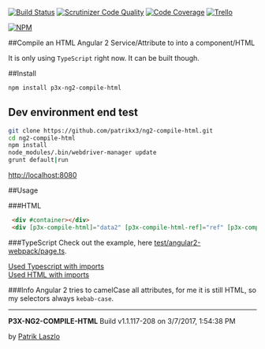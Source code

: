 [//]: #@corifeus-header


[![Build Status](https://travis-ci.org/patrikx3/ng2-compile-html.svg?branch=master)](https://travis-ci.org/patrikx3/ng2-compile-html)
[![Scrutinizer Code Quality](https://scrutinizer-ci.com/g/patrikx3/ng2-compile-html/badges/quality-score.png?b=master)](https://scrutinizer-ci.com/g/patrikx3/ng2-compile-html/?branch=master)
[![Code Coverage](https://scrutinizer-ci.com/g/patrikx3/ng2-compile-html/badges/coverage.png?b=master)](https://scrutinizer-ci.com/g/patrikx3/ng2-compile-html/?branch=master)  [![Trello](https://img.shields.io/badge/Trello-p3x-026aa7.svg)](https://trello.com/b/gqKHzZGy/p3x)

[![NPM](https://nodei.co/npm/p3x-ng2-compile-html.png?downloads=true&downloadRank=true&stars=true)](https://nodei.co/npm/p3x-ng2-compile-html/)


[//]: #corifeus-header:end


##Compile an HTML Angular 2 Service/Attribute to into a component/HTML

It is only using ```TypeScript``` right now. It can be built though.

##Install
  
```bash
npm install p3x-ng2-compile-html
```

## Dev environment end test
   
```bash
git clone https://github.com/patrikx3/ng2-compile-html.git
cd ng2-compile-html
npm install
node_modules/.bin/webdriver-manager update
grunt default|run
```

[http://localhost:8080](http://localhost:8080)

##Usage

###HTML
  
```html
 <div #container></div>
 <div [p3x-compile-html]="data2" [p3x-compile-html-ref]="ref" [p3x-compile-html-imports]="importsLikeMaterialEtc"></div>
```

###TypeScript
Check out the example, here [test/angular2-webpack/page.ts](test/angular2-webpack/page.ts).

[Used Typescript with imports](/patrikx3/corifeus-web-pages/blob/master/src/angular2/layout/cory-page.ts)  
[Used HTML with imports](/patrikx3/corifeus-web-pages/blob/master/src/angular2/layout/cory-page.html)

###Info
Angular 2 tries to camelCase all attributes, for me it is still HTML, so my selectors always ```kebab-case```.



[//]: #@corifeus-footer


---
**P3X-NG2-COMPILE-HTML** Build v1.1.117-208 on 3/7/2017, 1:54:38 PM
 
by [Patrik Laszlo](http://patrikx3.tk)



[//]: #@corifeus-footer:end
